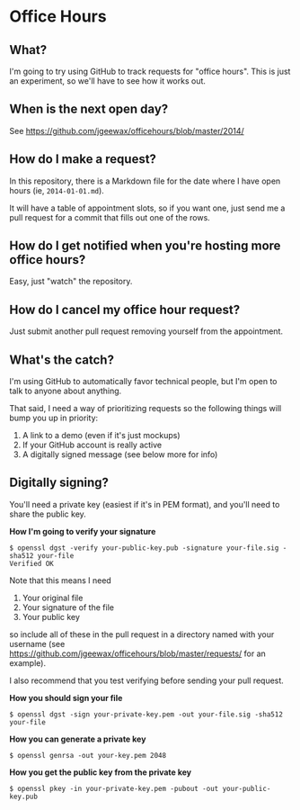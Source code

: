 Office Hours
============

What?
-----

I'm going to try using GitHub to track requests for "office hours".
This is just an experiment, so we'll have to see how it works out.

When is the next open day?
--------------------------

See https://github.com/jgeewax/officehours/blob/master/2014/

How do I make a request?
------------------------

In this repository, there is a Markdown file for the date
where I have open hours (ie, ``2014-01-01.md``).

It will have a table of appointment slots, so if you want one,
just send me a pull request for a commit that fills out
one of the rows.

How do I get notified when you're hosting more office hours?
------------------------------------------------------------

Easy, just "watch" the repository.

How do I cancel my office hour request?
---------------------------------------

Just submit another pull request removing yourself from the appointment.

What's the catch?
-----------------

I'm using GitHub to automatically favor technical people,
but I'm open to talk to anyone about anything.

That said, I need a way of prioritizing requests
so the following things will bump you up in priority:

1. A link to a demo (even if it's just mockups)
1. If your GitHub account is really active
1. A digitally signed message (see below more for info)

Digitally signing?
------------------

You'll need a private key (easiest if it's in PEM format),
and you'll need to share the public key.

**How I'm going to verify your signature**

    $ openssl dgst -verify your-public-key.pub -signature your-file.sig -sha512 your-file
    Verified OK

Note that this means I need

1. Your original file
1. Your signature of the file
1. Your public key

so include all of these in the pull request in a directory named with your username
(see https://github.com/jgeewax/officehours/blob/master/requests/ for an example).

I also recommend that you test verifying before sending your pull request.

**How you should sign your file**

    $ openssl dgst -sign your-private-key.pem -out your-file.sig -sha512 your-file

**How you can generate a private key**

    $ openssl genrsa -out your-key.pem 2048

**How you get the public key from the private key**

    $ openssl pkey -in your-private-key.pem -pubout -out your-public-key.pub
